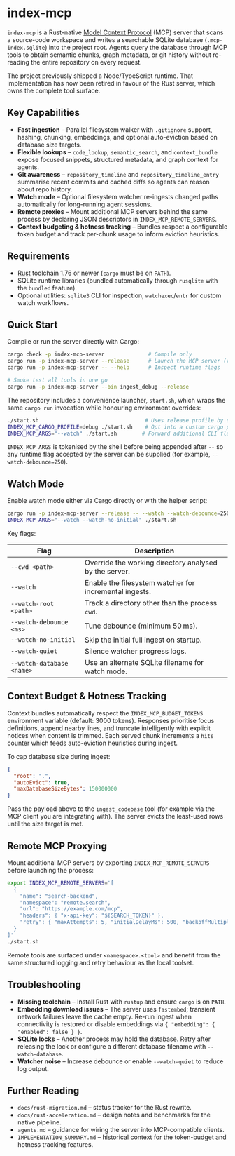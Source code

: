 # index-mcp

`index-mcp` is a Rust-native [Model Context Protocol](https://github.com/modelcontextprotocol) (MCP) server that scans a source-code workspace and writes a searchable SQLite database (`.mcp-index.sqlite`) into the project root. Agents query the database through MCP tools to obtain semantic chunks, graph metadata, or git history without re-reading the entire repository on every request.

The project previously shipped a Node/TypeScript runtime. That implementation has now been retired in favour of the Rust server, which owns the complete tool surface.

## Key Capabilities

- **Fast ingestion** – Parallel filesystem walker with `.gitignore` support, hashing, chunking, embeddings, and optional auto-eviction based on database size targets.
- **Flexible lookups** – `code_lookup`, `semantic_search`, and `context_bundle` expose focused snippets, structured metadata, and graph context for agents.
- **Git awareness** – `repository_timeline` and `repository_timeline_entry` summarise recent commits and cached diffs so agents can reason about repo history.
- **Watch mode** – Optional filesystem watcher re-ingests changed paths automatically for long-running agent sessions.
- **Remote proxies** – Mount additional MCP servers behind the same process by declaring JSON descriptors in `INDEX_MCP_REMOTE_SERVERS`.
- **Context budgeting & hotness tracking** – Bundles respect a configurable token budget and track per-chunk usage to inform eviction heuristics.

## Requirements

- [Rust](https://rustup.rs/) toolchain 1.76 or newer (`cargo` must be on `PATH`).
- SQLite runtime libraries (bundled automatically through `rusqlite` with the `bundled` feature).
- Optional utilities: `sqlite3` CLI for inspection, `watchexec`/`entr` for custom watch workflows.

## Quick Start

Compile or run the server directly with Cargo:

```bash
cargo check -p index-mcp-server              # Compile only
cargo run -p index-mcp-server --release      # Launch the MCP server (release mode)
cargo run -p index-mcp-server -- --help      # Inspect runtime flags

# Smoke test all tools in one go
cargo run -p index-mcp-server --bin ingest_debug --release
```

The repository includes a convenience launcher, `start.sh`, which wraps the same `cargo run` invocation while honouring environment overrides:

```bash
./start.sh                                  # Uses release profile by default
INDEX_MCP_CARGO_PROFILE=debug ./start.sh    # Opt into a custom cargo profile
INDEX_MCP_ARGS="--watch" ./start.sh        # Forward additional CLI flags
```

`INDEX_MCP_ARGS` is tokenised by the shell before being appended after `--` so any runtime flag accepted by the server can be supplied (for example, `--watch-debounce=250`).

## Watch Mode

Enable watch mode either via Cargo directly or with the helper script:

```bash
cargo run -p index-mcp-server --release -- --watch --watch-debounce=250
INDEX_MCP_ARGS="--watch --watch-no-initial" ./start.sh
```

Key flags:

| Flag | Description |
|------|-------------|
| `--cwd <path>` | Override the working directory analysed by the server. |
| `--watch` | Enable the filesystem watcher for incremental ingests. |
| `--watch-root <path>` | Track a directory other than the process `cwd`. |
| `--watch-debounce <ms>` | Tune debounce (minimum 50 ms). |
| `--watch-no-initial` | Skip the initial full ingest on startup. |
| `--watch-quiet` | Silence watcher progress logs. |
| `--watch-database <name>` | Use an alternate SQLite filename for watch mode. |

## Context Budget & Hotness Tracking

Context bundles automatically respect the `INDEX_MCP_BUDGET_TOKENS` environment variable (default: 3000 tokens). Responses prioritise focus definitions, append nearby lines, and truncate intelligently with explicit notices when content is trimmed. Each served chunk increments a `hits` counter which feeds auto-eviction heuristics during ingest.

To cap database size during ingest:

```json
{
  "root": ".",
  "autoEvict": true,
  "maxDatabaseSizeBytes": 150000000
}
```

Pass the payload above to the `ingest_codebase` tool (for example via the MCP client you are integrating with). The server evicts the least-used rows until the size target is met.

## Remote MCP Proxying

Mount additional MCP servers by exporting `INDEX_MCP_REMOTE_SERVERS` before launching the process:

```bash
export INDEX_MCP_REMOTE_SERVERS='[
  {
    "name": "search-backend",
    "namespace": "remote.search",
    "url": "https://example.com/mcp",
    "headers": { "x-api-key": "${SEARCH_TOKEN}" },
    "retry": { "maxAttempts": 5, "initialDelayMs": 500, "backoffMultiplier": 2.0 }
  }
]'
./start.sh
```

Remote tools are surfaced under `<namespace>.<tool>` and benefit from the same structured logging and retry behaviour as the local toolset.

## Troubleshooting

- **Missing toolchain** – Install Rust with `rustup` and ensure `cargo` is on `PATH`.
- **Embedding download issues** – The server uses `fastembed`; transient network failures leave the cache empty. Re-run ingest when connectivity is restored or disable embeddings via `{ "embedding": { "enabled": false } }`.
- **SQLite locks** – Another process may hold the database. Retry after releasing the lock or configure a different database filename with `--watch-database`.
- **Watcher noise** – Increase debounce or enable `--watch-quiet` to reduce log output.

## Further Reading

- `docs/rust-migration.md` – status tracker for the Rust rewrite.
- `docs/rust-acceleration.md` – design notes and benchmarks for the native pipeline.
- `agents.md` – guidance for wiring the server into MCP-compatible clients.
- `IMPLEMENTATION_SUMMARY.md` – historical context for the token-budget and hotness tracking features.
